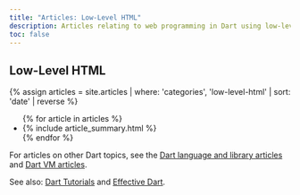 ```yaml
---
title: "Articles: Low-Level HTML"
description: Articles relating to web programming in Dart using low-level HTML.
toc: false
---
```


<div class="break-80">
  <h2>Low-Level HTML</h2>
  {% assign articles = site.articles | where: 'categories', 'low-level-html' | sort: 'date' | reverse %}
  <ul class="nav-list">
    {% for article in articles %}
      <li>{% include article_summary.html %}</li>
    {% endfor %}
  </ul>
</div>

For articles on other Dart topics, see the
[Dart language and library articles]({{site.dartlang}}/articles) and
[Dart VM articles]({{site.dartlang}}/articles/dart-vm).

See also: [Dart Tutorials](/tutorials)
and [Effective Dart]({{site.dartlang}}/guides/language/effective-dart).
